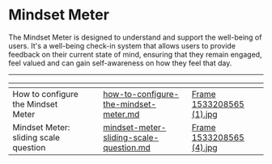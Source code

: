 # Mindset Meter

The Mindset Meter is designed to understand and support the well-being of users. It's a well-being check-in system that allows users to provide feedback on their current state of mind, ensuring that they remain engaged, feel valued and can gain self-awareness on how they feel that day.

***

<table data-view="cards"><thead><tr><th></th><th></th><th></th><th data-hidden data-card-target data-type="content-ref"></th><th data-hidden data-card-cover data-type="files"></th></tr></thead><tbody><tr><td>How to configure the Mindset Meter </td><td></td><td></td><td><a href="how-to-configure-the-mindset-meter.md">how-to-configure-the-mindset-meter.md</a></td><td><a href="../../../.gitbook/assets/Frame 1533208565 (1).jpg">Frame 1533208565 (1).jpg</a></td></tr><tr><td>Mindset Meter: sliding scale question</td><td></td><td></td><td><a href="mindset-meter-sliding-scale-question.md">mindset-meter-sliding-scale-question.md</a></td><td><a href="../../../.gitbook/assets/Frame 1533208565 (4).jpg">Frame 1533208565 (4).jpg</a></td></tr></tbody></table>

